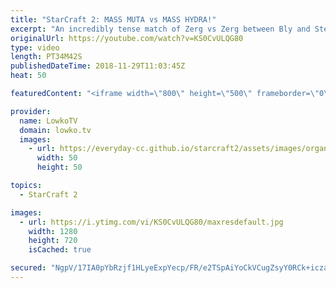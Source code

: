 ```yaml
---
title: "StarCraft 2: MASS MUTA vs MASS HYDRA!"
excerpt: "An incredibly tense match of Zerg vs Zerg between Bly and Stephano. Subscribe for more videos: http://lowko.tv/youtube Serral's Zerg vs Terran build order: https://goo.gl/DKGTSS  Zerglings, Banelings, Roaches, Hydralisks, Queens, Lurkers, Vipers and Ultralisks. Nearly all Zerg units get used in this"
originalUrl: https://youtube.com/watch?v=KS0CvULQG80
type: video
length: PT34M42S
publishedDateTime: 2018-11-29T11:03:45Z
heat: 50

featuredContent: "<iframe width=\"800\" height=\"500\" frameborder=\"0\" src=\"https://www.youtube.com/embed/KS0CvULQG80\" allow=\"accelerometer; autoplay; encrypted-media; gyroscope; picture-in-picture\" allowfullscreen></iframe>"

provider:
  name: LowkoTV
  domain: lowko.tv
  images:
    - url: https://everyday-cc.github.io/starcraft2/assets/images/organizations/lowko.tv-50x50.jpg
      width: 50
      height: 50

topics:
  - StarCraft 2

images:
  - url: https://i.ytimg.com/vi/KS0CvULQG80/maxresdefault.jpg
    width: 1280
    height: 720
    isCached: true

secured: "NgpV/17IA0pYbRzjf1HLyeExpYecp/FR/e2TSpAiYoCkVCugZsyY0RCk+iczaDb6N4lzQXJq1bJ8xXOIGBoF4FGVCiomzUKKJ4VjtAikiqD4B/3OGLviiBwZI5iLXSkjEB2HzP2YXRBWAzQVWJXJOfNcaukbxnSNtgtCB1KQjpfuKxa5VLHD1NXDa/gZ92SKjlSstK4BiqlViV5sgz1mBAbYznq0R0anaRxA2Vr3vt/djRNpPl9ClDhkpaWvXaHCEr1rFBqDOPNEQdYE1UGMPlbFX1SrjQ7ZVUinkKDvjSrg3EKMiTAAZSl8V2mOOqNfTXO4ZPAs3mGgL/BMMIauG1xTHH7IZFMvUNLwu+Y+TBHFfCewr6JiOxpQuTLJTDty7F29u/ygTyufLkuUouo0rIm3AU42vY7iAzIx3HF+gg8=;Nota2O+AGWXxYfH/C4GN6A=="
---
```


